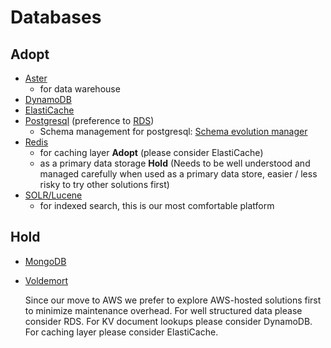 # Databases

## Adopt

  - [Aster](http://www.asterdata.com)
    - for data warehouse
  - [DynamoDB](http://aws.amazon.com/dynamodb/)
  - [ElastiCache](http://aws.amazon.com/elasticache/)
  - [Postgresql](http://www.postgresql.org/) (preference to [RDS](https://aws.amazon.com/rds/))
    - Schema management for postgresql: [Schema evolution manager](https://github.com/gilt/schema-evolution-manager)
  - [Redis](http://redis.io/)
    - for caching layer **Adopt** (please consider ElastiCache)
    - as a primary data storage **Hold** (Needs to be well understood and managed carefully when used as a primary data store, easier / less risky to try other solutions first)
  - [SOLR/Lucene](http://lucene.apache.org/solr/)
    - for indexed search, this is our most comfortable platform

## Hold

  - [MongoDB](https://www.mongodb.org/)
  - [Voldemort](http://www.project-voldemort.com/voldemort/)

    Since our move to AWS we prefer to explore AWS-hosted solutions first to minimize maintenance overhead.
    For well structured data please consider RDS.
    For KV document lookups please consider DynamoDB.
    For caching layer please consider ElastiCache.

